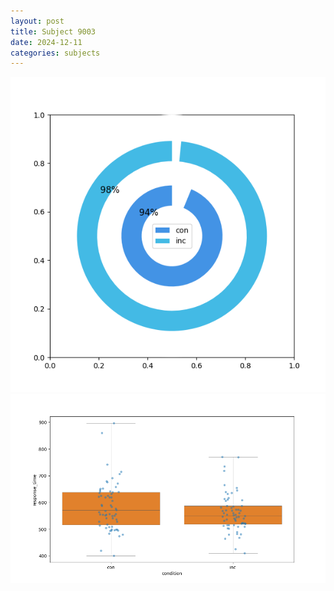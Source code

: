 ```yaml
---
layout: post
title: Subject 9003
date: 2024-12-11
categories: subjects
---
```


![](data/9003/run-2/9003_accuracy_by_condition.png)
![](data/9003/run-2/9003_rt.png)

